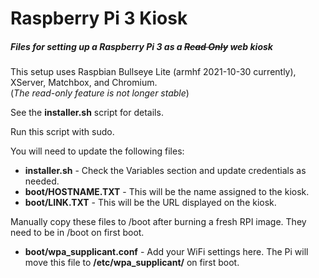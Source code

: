 # Raspberry Pi 3 Kiosk

##### Files for setting up a Raspberry Pi 3 as a ~~Read Only~~ web kiosk

This setup uses Raspbian Bullseye Lite (armhf 2021-10-30 currently), XServer, Matchbox, and Chromium.  
(_The read-only feature is not longer stable_)

See the __installer.sh__ script for details.  

Run this script with sudo.  

You will need to update the following files:
  - __installer.sh__ - Check the Variables section and update credentials as needed.
  - __boot/HOSTNAME.TXT__ - This will be the name assigned to the kiosk.
  - __boot/LINK.TXT__ - This will be the URL displayed on the kiosk.

Manually copy these files to /boot after burning a fresh RPI image. They need to be in /boot on first boot.
  - __boot/wpa_supplicant.conf__ - Add your WiFi settings here. The Pi will move this file to __/etc/wpa_supplicant/__ on first boot.
